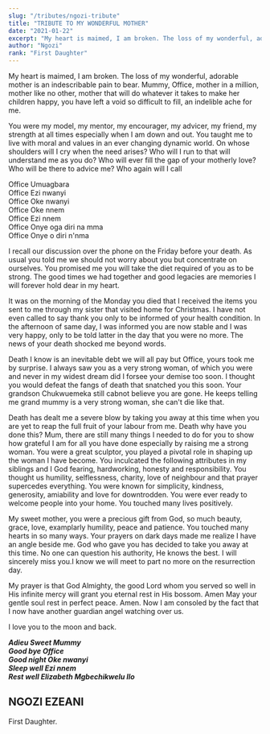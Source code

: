 ```yaml
---
slug: "/tributes/ngozi-tribute"
title: "TRIBUTE TO MY WONDERFUL MOTHER"
date: "2021-01-22"
excerpt: "My heart is maimed, I am broken. The loss of my wonderful, adorable mother...."
author: "Ngozi"
rank: "First Daughter"
---
```


My heart is maimed, I am broken. The loss of my wonderful, adorable mother is an indescribable pain to bear. Mummy, Office, mother in a million, mother like no other, mother that will do whatever it takes to make her children happy, you have left a void so difficult to fill, an indelible ache for me.

You were my model, my mentor, my encourager, my advicer, my friend, my strength at all times especially when I am down and out. You taught me to live with moral and values in an ever changing dynamic world. On whose shoulders will I cry when the need arises? Who will I run to that will understand me as you do? Who will ever fill the gap of your motherly love? Who will be there to advice me? Who again will I call

Office  Umuagbara  
Office  Ezi nwanyi  
Office Oke nwanyi  
Office Oke nnem  
Office Ezi  nnem  
Office Onye oga diri na mma  
Office Onye o diri n'nma  

I recall our discussion over the phone on the Friday before your death. As usual you told me we should not worry about you but concentrate on ourselves. You promised me you will take the diet required of you as to be strong. The good times we had together and good legacies are memories I will forever hold dear in my heart.

It was on the morning of the Monday you died that  I received the items you sent to me through my sister that visited home for Christmas. I have not even called to say thank you only to be informed of your health condition. In the afternoon of same day, I was informed you are now stable and I was very happy, only to be told latter in the day that you  were no more. The news of your death shocked me beyond words.

Death I know is an inevitable debt we will all pay but Office, yours took me by surprise. I always saw you as a very strong woman, of which you were and never in my widest dream did I forsee your demise too soon. I thought you would defeat the fangs of death that snatched you this soon. Your grandson  Chukwuemeka still cabnot believe you are gone. He keeps telling me grand mummy is a very strong woman, she can't die like that.

Death has dealt  me a severe blow by taking you away  at this time when you are yet to reap the full fruit of your labour from me. Death why have you done this? Mum, there are still many things I needed to do for you to show how grateful I am for all you have done especially by raising me a strong woman. You were a great   sculptor, you played a pivotal role in shaping up the woman I have become. You inculcated the following attributes in my siblings and I God fearing, hardworking, honesty and responsibility. You thought us humility, selflessness, charity, love of  neighbour and that prayer supercedes everything. You were known for simplicity, kindness, generosity, amiability and love for downtrodden. You were ever ready to welcome people into your home. You touched many lives positively.

My sweet mother, you were a precious gift from God, so much beauty, grace, love, examplarly humility, peace and patience. You touched many hearts in so many ways. Your prayers on dark days made me realize I have an angle beside me. God who gave you has decided to take you away at this time. No one can question his authority, He knows the best. I will sincerely miss you.I know we will meet to part no more on the resurrection day. 

My prayer is that God Almighty, the good Lord whom you served so well in His infinite mercy will grant you eternal rest in His bossom. Amen
May your gentle soul rest in perfect peace. Amen.
Now I am consoled by the fact that I now have another guardian angel watching over us.

I love you to the moon and back.

__*Adieu Sweet Mummy*__  
__*Good bye Office*__  
__*Good night Oke nwanyi*__  
__*Sleep well Ezi nnem*__  
__*Rest well Elizabeth Mgbechikwelu Ilo*__  

## NGOZI EZEANI  
First Daughter.